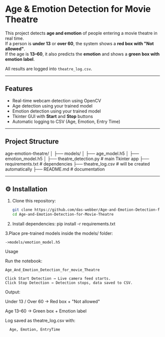 # Age & Emotion Detection for Movie Theatre

This project detects **age and emotion** of people entering a movie theatre in real time.  
If a person is **under 13** or **over 60**, the system shows a **red box with "Not allowed"**.  
If the age is **13–60**, it also predicts the **emotion** and shows a **green box with emotion label**.  

All results are logged into `theatre_log.csv`.

---

## Features
- Real-time webcam detection using OpenCV
- Age detection using your trained model
- Emotion detection using your trained model
- Tkinter GUI with **Start** and **Stop** buttons
- Automatic logging to CSV (Age, Emotion, Entry Time)

---

## Project Structure

age-emotion-theatre/
│
├── models/
│   ├── age_model.h5
│   ├── emotion_model.h5
│
├── theatre_detection.py       # main Tkinter app
├── requirements.txt           # dependencies
├── theatre_log.csv            # will be created automatically
├── README.md                  # documentation


---

## ⚙️ Installation
1. Clone this repository:
   ```bash
   git clone https://github.com/das-webber/Age-and-Emotion-Detection-for-Movie-Theatre.git
   cd Age-and-Emotion-Detection-for-Movie-Theatre

2. Install dependencies:
   pip install -r requirements.txt

3.Place pre-trained models inside the models/ folder:

    ->models/emotion_model.h5

 Usage

Run the notebook:

    Age_And_Emotion_Detection_for_movie_Theatre
    
    Click Start Detection → Live camera feed starts.
    Click Stop Detection → Detection stops, data saved to CSV.

 Output:

Under 13 / Over 60 → Red box + "Not allowed"

Age 13–60 → Green box + Emotion label

Log saved as theatre_log.csv with:
      
      Age, Emotion, EntryTime

